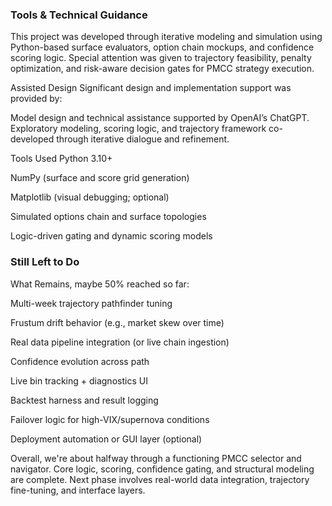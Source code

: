 ### Tools & Technical Guidance ###
This project was developed through iterative modeling and simulation using Python-based surface evaluators, option chain mockups, and confidence scoring logic. Special attention was given to trajectory feasibility, penalty optimization, and risk-aware decision gates for PMCC strategy execution.

Assisted Design
Significant design and implementation support was provided by:

Model design and technical assistance supported by OpenAI’s ChatGPT.
Exploratory modeling, scoring logic, and trajectory framework co-developed through iterative dialogue and refinement.

Tools Used
Python 3.10+

NumPy (surface and score grid generation)

Matplotlib (visual debugging; optional)

Simulated options chain and surface topologies

Logic-driven gating and dynamic scoring models

### Still Left to Do ###
What Remains, maybe 50% reached so far:

Multi-week trajectory pathfinder tuning

Frustum drift behavior (e.g., market skew over time)

Real data pipeline integration (or live chain ingestion)

Confidence evolution across path

Live bin tracking + diagnostics UI

Backtest harness and result logging

Failover logic for high-VIX/supernova conditions

Deployment automation or GUI layer (optional)

Overall, we're about halfway through a functioning PMCC selector and navigator.
Core logic, scoring, confidence gating, and structural modeling are complete.
Next phase involves real-world data integration, trajectory fine-tuning, and interface layers.
